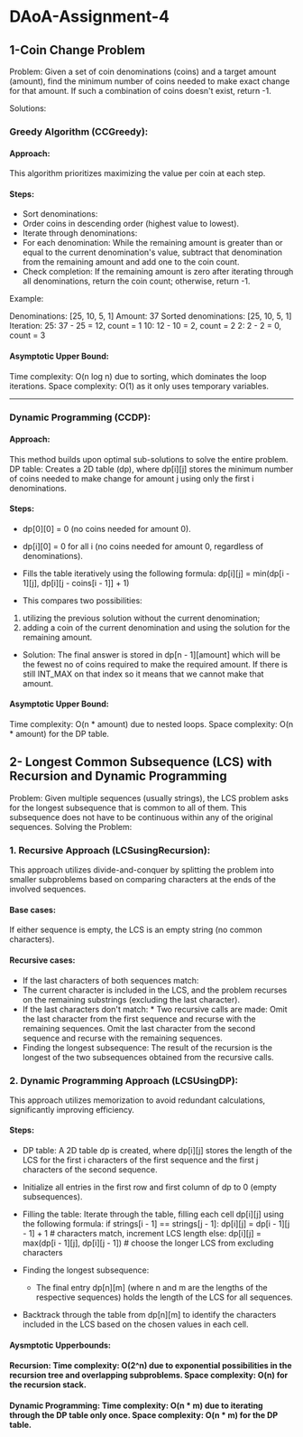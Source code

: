 # DAoA-Assignment-4
## 1-Coin Change Problem
Problem:
Given a set of coin denominations (coins) and a target amount (amount), find the minimum number of coins needed to make exact change for that amount. If such a combination of coins doesn't exist, return -1.

Solutions:

### Greedy Algorithm (CCGreedy):
#### Approach:
This algorithm prioritizes maximizing the value per coin at each step.
#### Steps:

* Sort denominations: 
* Order coins in descending order (highest value to lowest).
* Iterate through denominations:
* For each denomination:
  While the remaining amount is greater than or equal to the current denomination's value, subtract that denomination from the remaining amount and add one to the coin count.
* Check completion: If the remaining amount is zero after iterating through all denominations, return the coin count; otherwise, return -1.

Example:

Denominations: [25, 10, 5, 1]
Amount: 37
Sorted denominations: [25, 10, 5, 1]
Iteration:
25: 37 - 25 = 12, count = 1
10: 12 - 10 = 2, count = 2
2: 2 - 2 = 0, count = 3

#### Asymptotic Upper Bound:
Time complexity: O(n log n) due to sorting, which dominates the loop iterations.
Space complexity: O(1) as it only uses temporary variables.

***

### Dynamic Programming (CCDP):

#### Approach:
This method builds upon optimal sub-solutions to solve the entire problem.
DP table: Creates a 2D table (dp), where dp[i][j] stores the minimum number of coins needed to make change for amount j using only the first i denominations.

#### Steps:
* dp[0][0] = 0 (no coins needed for amount 0).
* dp[i][0] = 0 for all i (no coins needed for amount 0, regardless of denominations).

* Fills the table iteratively using the following formula:  dp[i][j] = min(dp[i - 1][j], dp[i][j - coins[i - 1]] + 1)
* This compares two possibilities:
1) utilizing the previous solution without the current denomination;
2) adding a coin of the current denomination and using the solution for the remaining amount.
* Solution: The final answer is stored in dp[n - 1][amount] which will be the fewest no of coins required to make the required amount.
If there is still INT_MAX on that index so it means that we cannot make that amount.

#### Asymptotic Upper Bound:
Time complexity: O(n * amount) due to nested loops.
Space complexity: O(n * amount) for the DP table.



## 2- Longest Common Subsequence (LCS) with Recursion and Dynamic Programming
Problem:
Given multiple sequences (usually strings), the LCS problem asks for the longest subsequence that is common to all of them. This subsequence does not have to be continuous within any of the original sequences.
Solving the Problem:

### 1. Recursive Approach (LCSusingRecursion):

This approach utilizes divide-and-conquer by splitting the problem into smaller subproblems based on comparing characters at the ends of the involved sequences.

#### Base cases:
If either sequence is empty, the LCS is an empty string (no common characters).
#### Recursive cases:
* If the last characters of both sequences match:
* The current character is included in the LCS, and the problem recurses on the remaining substrings (excluding the last character).
* If the last characters don't match:
      * Two recursive calls are made:
            Omit the last character from the first sequence and recurse with the remaining sequences.
            Omit the last character from the second sequence and recurse with the remaining sequences.
* Finding the longest subsequence:  The result of the recursion is the longest of the two subsequences obtained from the recursive calls.
  
### 2. Dynamic Programming Approach (LCSUsingDP):

This approach utilizes memorization to avoid redundant calculations, significantly improving efficiency.

#### Steps:
* DP table:
    A 2D table dp is created, where dp[i][j] stores the length of the LCS for the first i characters of the first sequence and the first j characters of the second sequence.

* Initialize all entries in the first row and first column of dp to 0 (empty subsequences).
* Filling the table:
Iterate through the table, filling each cell dp[i][j] using the following formula:
if strings[i - 1] == strings[j - 1]:
dp[i][j] = dp[i - 1][j - 1] + 1  # characters match, increment LCS length
else:
dp[i][j] = max(dp[i - 1][j], dp[i][j - 1])  # choose the longer LCS from excluding characters

* Finding the longest subsequence:
  * The final entry dp[n][m] (where n and m are the lengths of the respective sequences) holds the length of the LCS for all sequences.
* Backtrack through the table from dp[n][m] to identify the characters included in the LCS based on the chosen values in each cell.
  
#### Aysmptotic Upperbounds:
#### Recursion: Time complexity: O(2^n) due to exponential possibilities in the recursion tree and overlapping subproblems. Space complexity: O(n) for the recursion stack.
#### Dynamic Programming: Time complexity: O(n * m) due to iterating through the DP table only once. Space complexity: O(n * m) for the DP table.
